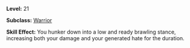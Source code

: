 <!-- TITLE: Skill: Brawlers Stance -->
<!-- SUBTITLE:  -->

**Level:** 21

**Subclass:** [Warrior](warrior)

**Skill Effect:** You hunker down into a low and ready brawling stance, increasing both your damage and your generated hate for the duration.